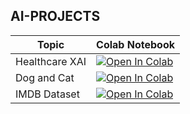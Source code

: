 ## AI-PROJECTS

| Topic          | Colab Notebook |
|----------------|----------------|
| Healthcare XAI | [![Open In Colab](https://colab.research.google.com/assets/colab-badge.svg)](https://colab.research.google.com/github/kumar020105/leelakumar/blob/main/project/healthcare.ipynb) |
| Dog and Cat    | [![Open In Colab](https://colab.research.google.com/assets/colab-badge.svg)](https://colab.research.google.com/github/kumar020105/leelakumar/blob/main/project/CatDog.ipynb) |
| IMDB Dataset   | [![Open In Colab](https://colab.research.google.com/assets/colab-badge.svg)](https://colab.research.google.com/github/kumar020105/leelakumar/blob/main/project/IMDBreview.ipynb) |

